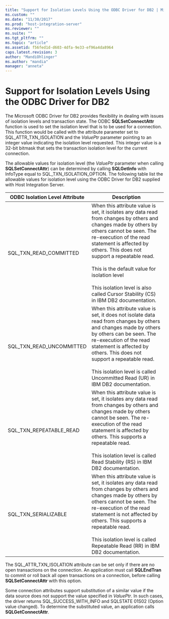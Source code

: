 ```yaml
---
title: "Support for Isolation Levels Using the ODBC Driver for DB2 | Microsoft Docs"
ms.custom: ""
ms.date: "11/30/2017"
ms.prod: "host-integration-server"
ms.reviewer: ""
ms.suite: ""
ms.tgt_pltfrm: ""
ms.topic: "article"
ms.assetid: f56fed1d-d603-4dfa-9e33-ef96a4da8964
caps.latest.revision: 3
author: "MandiOhlinger"
ms.author: "mandia"
manager: "anneta"
---
```

# Support for Isolation Levels Using the ODBC Driver for DB2
The Microsoft ODBC Driver for DB2 provides flexibility in dealing with issues of isolation levels and transaction state. The ODBC **SQLSetConnectAttr** function is used to set the isolation level that is to be used for a connection. This function would be called with the attribute parameter set to SQL_ATTR_TXN_ISOLATION and the *ValuePtr* parameter pointing to an integer value indicating the isolation level requested. This integer value is a 32-bit bitmask that sets the transaction isolation level for the current connection.  
  
 The allowable values for isolation level (the *ValuePtr* parameter when calling **SQLSetConnectAttr**) can be determined by calling **SQLGetInfo** with InfoType equal to SQL_TXN_ISOLATION_OPTION. The following table list the allowable values for isolation level using the ODBC Driver for DB2 supplied with Host Integration Server.  
  
|ODBC Isolation Level Attribute|Description|  
|------------------------------------|-----------------|  
|SQL_TXN_READ_COMMITTED|When this attribute value is set, it isolates any data read from changes by others and changes made by others by others cannot be seen. The re-execution of the read statement is affected by others. This does not support a repeatable read.<br /><br /> This is the default value for isolation level<br /><br /> This isolation level is also called Cursor Stability (CS) in IBM DB2 documentation.|  
|SQL_TXN_READ_UNCOMMITTED|When this attribute value is set, it does not isolate data read from changes by others and changes made by others by others can be seen. The re-execution of the read statement is affected by others. This does not support a repeatable read.<br /><br /> This isolation level is called Uncommitted Read (UR) in IBM DB2 documentation.|  
|SQL_TXN_REPEATABLE_READ|When this attribute value is set, it isolates any data read from changes by others and changes made by others cannot be seen. The re-execution of the read statement is affected by others. This supports a repeatable read.<br /><br /> This isolation level is called Read Stability (RS) in IBM DB2 documentation.|  
|SQL_TXN_SERIALIZABLE|When this attribute value is set, it isolates any data read from changes by others and changes made by others by others cannot be seen. The re-execution of the read statement is not affected by others. This supports a repeatable read.<br /><br /> This isolation level is called Repeatable Read (RR) in IBM DB2 documentation.|  
  
 The SQL_ATTR_TXN_ISOLATION attribute can be set only if there are no open transactions on the connection. An application must call **SQLEndTran** to commit or roll back all open transactions on a connection, before calling **SQLSetConnectAttr** with this option.  
  
 Some connection attributes support substitution of a similar value if the data source does not support the value specified in *ValuePtr*. In such cases, the driver returns SQL_SUCCESS_WITH_INFO and SQLSTATE 01S02 (Option value changed). To determine the substituted value, an application calls **SQLGetConnectAttr**.